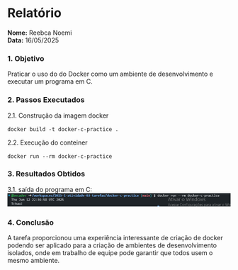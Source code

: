 # Relatório

**Nome:** Reebca Noemi  
**Data:** 16/05/2025

### **1. Objetivo**  
Praticar o uso do do Docker como um ambiente de desenvolvimento e executar um programa em C.  

### **2. Passos Executados**   
  2.1. Construção da imagem docker
  ``` shell
  docker build -t docker-c-practice .
  ```
  2.2. Execução do conteiner
  ``` shell
 docker run --rm docker-c-practice
  ```

### **3. Resultados Obtidos**  
  3.1. saída do programa em C: 
  ![resultadoC](imgs/C.png)

### **4. Conclusão**  
A tarefa proporcionou uma experiência interessante de criação de docker podendo ser aplicado para a criação de ambientes de desenvolvimento isolados, 
onde em trabalho de equipe pode garantir que todos usem o mesmo ambiente.
